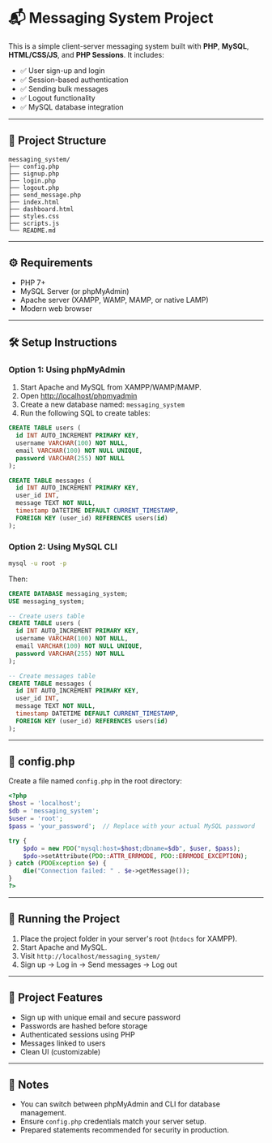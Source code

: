 
# 📬 Messaging System Project

This is a simple client-server messaging system built with **PHP**, **MySQL**, **HTML/CSS/JS**, and **PHP Sessions**. It includes:

- ✅ User sign-up and login
- ✅ Session-based authentication
- ✅ Sending bulk messages
- ✅ Logout functionality
- ✅ MySQL database integration

---

## 📁 Project Structure

```
messaging_system/
├── config.php
├── signup.php
├── login.php
├── logout.php
├── send_message.php
├── index.html
├── dashboard.html
├── styles.css
├── scripts.js
└── README.md
```

---

## ⚙️ Requirements

- PHP 7+
- MySQL Server (or phpMyAdmin)
- Apache server (XAMPP, WAMP, MAMP, or native LAMP)
- Modern web browser

---

## 🛠 Setup Instructions

### Option 1: Using **phpMyAdmin**

1. Start Apache and MySQL from XAMPP/WAMP/MAMP.
2. Open [http://localhost/phpmyadmin](http://localhost/phpmyadmin)
3. Create a new database named: `messaging_system`
4. Run the following SQL to create tables:

```sql
CREATE TABLE users (
  id INT AUTO_INCREMENT PRIMARY KEY,
  username VARCHAR(100) NOT NULL,
  email VARCHAR(100) NOT NULL UNIQUE,
  password VARCHAR(255) NOT NULL
);

CREATE TABLE messages (
  id INT AUTO_INCREMENT PRIMARY KEY,
  user_id INT,
  message TEXT NOT NULL,
  timestamp DATETIME DEFAULT CURRENT_TIMESTAMP,
  FOREIGN KEY (user_id) REFERENCES users(id)
);
```

### Option 2: Using **MySQL CLI**

```bash
mysql -u root -p
```

Then:

```sql
CREATE DATABASE messaging_system;
USE messaging_system;

-- Create users table
CREATE TABLE users (
  id INT AUTO_INCREMENT PRIMARY KEY,
  username VARCHAR(100) NOT NULL,
  email VARCHAR(100) NOT NULL UNIQUE,
  password VARCHAR(255) NOT NULL
);

-- Create messages table
CREATE TABLE messages (
  id INT AUTO_INCREMENT PRIMARY KEY,
  user_id INT,
  message TEXT NOT NULL,
  timestamp DATETIME DEFAULT CURRENT_TIMESTAMP,
  FOREIGN KEY (user_id) REFERENCES users(id)
);
```

---

## 📄 config.php

Create a file named `config.php` in the root directory:

```php
<?php
$host = 'localhost';
$db = 'messaging_system';
$user = 'root';
$pass = 'your_password';  // Replace with your actual MySQL password

try {
    $pdo = new PDO("mysql:host=$host;dbname=$db", $user, $pass);
    $pdo->setAttribute(PDO::ATTR_ERRMODE, PDO::ERRMODE_EXCEPTION);
} catch (PDOException $e) {
    die("Connection failed: " . $e->getMessage());
}
?>
```

---

## 🚀 Running the Project

1. Place the project folder in your server's root (`htdocs` for XAMPP).
2. Start Apache and MySQL.
3. Visit `http://localhost/messaging_system/`
4. Sign up → Log in → Send messages → Log out

---

## 👥 Project Features

- Sign up with unique email and secure password
- Passwords are hashed before storage
- Authenticated sessions using PHP
- Messages linked to users
- Clean UI (customizable)

---

## 📌 Notes

- You can switch between phpMyAdmin and CLI for database management.
- Ensure `config.php` credentials match your server setup.
- Prepared statements recommended for security in production.
